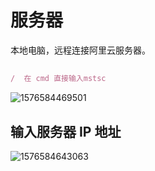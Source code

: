 # 服务器

本地电脑，远程连接阿里云服务器。

## 

```javascript
/  在 cmd 直接输入mstsc
```

![1576584469501](D:\博客\book\assets\1576584469501.png)



## 输入服务器 IP 地址

![1576584643063](D:\博客\book\assets\1576584643063.png)





